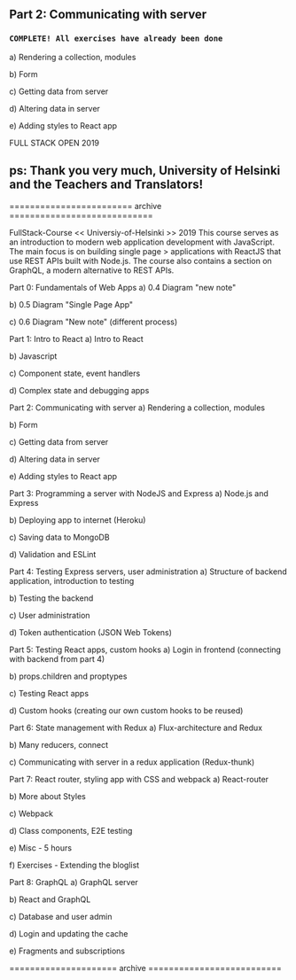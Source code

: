 ## Part 2: Communicating with server

###  `COMPLETE! All exercises have already been done`

a) Rendering a collection, modules

b) Form

c) Getting data from server

d) Altering data in server

e) Adding styles to React app


FULL STACK OPEN 2019

## ps: Thank you very much, University of Helsinki and the Teachers and Translators!


======================== archive ============================


FullStack-Course << Universiy-of-Helsinki >>  2019
This course serves as an introduction to modern web application development with JavaScript. The main focus is on building single page > applications with ReactJS that use REST APIs built with Node.js. The course also contains a section on GraphQL, a modern alternative to REST APIs.

Part 0: Fundamentals of Web Apps
a) 0.4 Diagram "new note"

b) 0.5 Diagram "Single Page App"

c) 0.6 Diagram "New note" (different process)

Part 1: Intro to React
a) Intro to React

b) Javascript

c) Component state, event handlers

d) Complex state and debugging apps

Part 2: Communicating with server
a) Rendering a collection, modules

b) Form

c) Getting data from server

d) Altering data in server

e) Adding styles to React app

Part 3: Programming a server with NodeJS and Express
a) Node.js and Express

b) Deploying app to internet (Heroku)

c) Saving data to MongoDB

d) Validation and ESLint

Part 4: Testing Express servers, user administration
a) Structure of backend application, introduction to testing

b) Testing the backend

c) User administration

d) Token authentication (JSON Web Tokens)

Part 5: Testing React apps, custom hooks
a) Login in frontend (connecting with backend from part 4)

b) props.children and proptypes

c) Testing React apps

d) Custom hooks (creating our own custom hooks to be reused)

Part 6: State management with Redux
a) Flux-architecture and Redux

b) Many reducers, connect

c) Communicating with server in a redux application (Redux-thunk)

Part 7: React router, styling app with CSS and webpack
a) React-router

b) More about Styles

c) Webpack

d) Class components, E2E testing

e) Misc - 5 hours

f) Exercises - Extending the bloglist

Part 8: GraphQL
a) GraphQL server

b) React and GraphQL

c) Database and user admin

d) Login and updating the cache

e) Fragments and subscriptions

===================== archive ==========================
